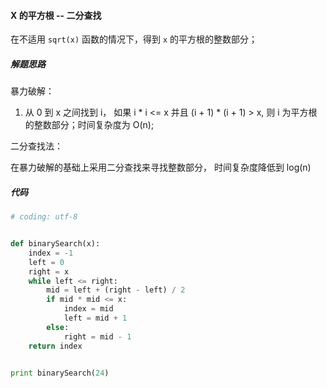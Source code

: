 #### X 的平方根 -- 二分查找

在不适用 `sqrt(x)` 函数的情况下，得到 `x` 的平方根的整数部分；



##### 解题思路

暴力破解：

1. 从 0 到 x 之间找到 i， 如果 i * i <= x 并且 (i + 1) * (i + 1)  > x, 则 i 为平方根的整数部分；时间复杂度为 O(n);

二分查找法：

在暴力破解的基础上采用二分查找来寻找整数部分， 时间复杂度降低到 log(n) 

##### 代码

```python
# coding: utf-8


def binarySearch(x):
    index = -1
    left = 0
    right = x
    while left <= right:
        mid = left + (right - left) / 2
        if mid * mid <= x:
            index = mid
            left = mid + 1
        else:
            right = mid - 1
    return index


print binarySearch(24)

```

